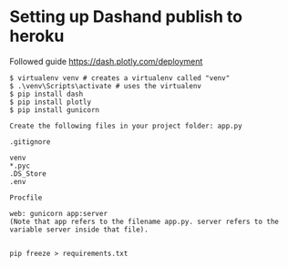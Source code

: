 # Setting up Dashand publish to heroku
Followed guide https://dash.plotly.com/deployment

```
$ virtualenv venv # creates a virtualenv called "venv"
$ .\venv\Scripts\activate # uses the virtualenv
$ pip install dash
$ pip install plotly
$ pip install gunicorn

Create the following files in your project folder: app.py

.gitignore

venv
*.pyc
.DS_Store
.env

Procfile

web: gunicorn app:server
(Note that app refers to the filename app.py. server refers to the variable server inside that file).


pip freeze > requirements.txt
```